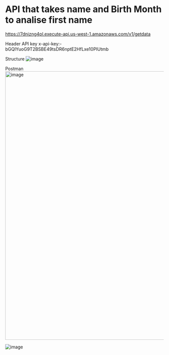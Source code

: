 # API that takes name and Birth Month to analise first name

https://7dnizng4pl.execute-api.us-west-1.amazonaws.com/v1/getdata

Header API key
x-api-key:- bGQlYuoG9T2BSBE49tsDR6nptE2HfLxe10PIUtmb

Structure
![image](https://user-images.githubusercontent.com/89289963/170779316-56b4ec18-122a-46da-8a30-8ea0fe67195b.png)

Postman
<img width="852" alt="image" src="https://user-images.githubusercontent.com/89289963/170777799-abd34a86-eb1f-4ccf-883f-f0ad9826b119.png">

![image](https://user-images.githubusercontent.com/89289963/170781741-755f3994-e9c3-4966-a82d-1c51d793694c.png)


